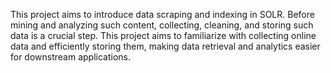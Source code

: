 This project aims to introduce data scraping and indexing in SOLR. Before mining and
analyzing such content, collecting, cleaning, and storing such data is a crucial step. This project aims to
familiarize with collecting online data and efficiently storing them, making data retrieval and
analytics easier for downstream applications.
